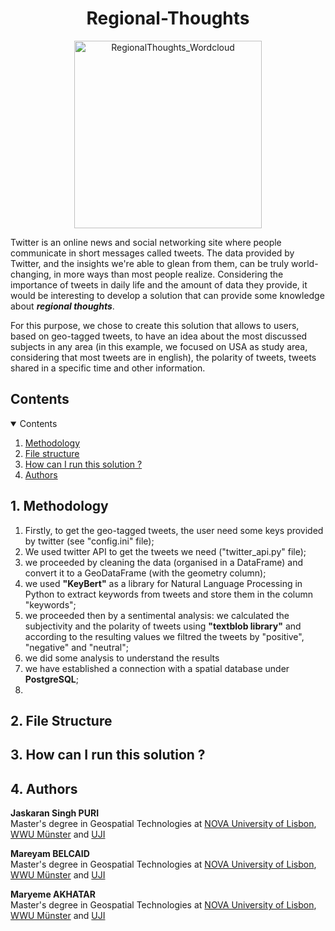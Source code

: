 <h1 align="center"><b>Regional-Thoughts</b></h1>


<p align="center">
<img width="300" alt="RegionalThoughts_Wordcloud" src="https://user-images.githubusercontent.com/99036510/155221764-59abc221-d588-4ceb-820b-0ce8e20b93a1.png">
</p>



Twitter is an online news and social networking site where people communicate in short messages called tweets. The data provided by Twitter, and the insights we're able to glean from them, can be truly world-changing, in more ways than most people realize.
Considering the importance of tweets in daily life and the amount of data they provide, it would be interesting to develop a solution that can provide some knowledge about ***regional thoughts***.

For this purpose, we chose to create this solution that allows to users, based on geo-tagged tweets, to have an idea about the most discussed subjects in any area (in this example, we focused on USA as study area, considering that most tweets are in english), the polarity of tweets, tweets shared in a specific time and other information.

<!-- CONTENTS -->
<h2 id = "contents">Contents</h2>

<details open = "open">
  <summary>Contents</summary>
  <ol>
    <li><a href = "#methodology">Methodology</a></li>
    <li><a href = "#structure">File structure</a></li>
    <li><a href = "#steps">How can I run this solution ?</a></li>
    <li><a href = "#Authors">Authors</a></li>
  </ol>
</details>

<h2 id = "methodology">1. Methodology</h2>


1. Firstly, to get the geo-tagged tweets, the user need some keys provided by twitter (see "config.ini" file);
2. We used twitter API to get the tweets we need ("twitter_api.py" file);
3. we proceeded by cleaning the data (organised in a DataFrame) and convert it to a GeoDataFrame (with the geometry column);
4. we used **"KeyBert"** as a library for Natural Language Processing in Python to extract keywords from tweets and store them in the column "keywords";
5. we proceeded then by a sentimental analysis: we calculated the subjectivity and the polarity of tweets using **"textblob library"** and according to the resulting values we filtred the tweets by "positive", "negative" and "neutral";
6. we did some analysis to understand the results
7. we have established a connection with a spatial database under **PostgreSQL**;
8. 



<h2 id = "structure">2. File Structure</h2>


<h2 id = "steps">3. How can I run this solution ?</h2>








<h2 id = "Authors">4. Authors</h2>
<b>Jaskaran Singh PURI</b><br>
Master's degree in Geospatial Technologies at <a href ="https://www.novaims.unl.pt/" target = "_blank">NOVA University of Lisbon</a>, <a href ="https://www.uni-muenster.de/en/" target = "_blank">WWU Münster</a> and <a href ="https://www.uji.es/" target = "_blank">UJI</a><br>
</p>
<b>Mareyam BELCAID</b><br>
Master's degree in Geospatial Technologies at <a href ="https://www.novaims.unl.pt/" target = "_blank">NOVA University of Lisbon</a>, <a href ="https://www.uni-muenster.de/en/" target = "_blank">WWU Münster</a> and <a href ="https://www.uji.es/" target = "_blank">UJI</a><br>
</p>
<b>Maryeme AKHATAR</b><br>
Master's degree in Geospatial Technologies at <a href ="https://www.novaims.unl.pt/" target = "_blank">NOVA University of Lisbon</a>, <a href ="https://www.uni-muenster.de/en/" target = "_blank">WWU Münster</a> and <a href ="https://www.uji.es/" target = "_blank">UJI</a><br>
</p>


